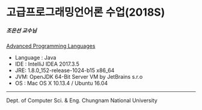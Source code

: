 # 고급프로그래밍언어론 수업(2018S)
##### 조은선 교수님
[Advanced Programming Languages](https://sites.google.com/cs-cnu.org/plas/lecture/advanced-programming-languages-2018?authuser=0)

* Language : Java
* IDE : IntelliJ IDEA 2017.3.5
* JRE: 1.8.0_152-release-1024-b15 x86_64
* JVM: OpenJDK 64-Bit Server VM by JetBrains s.r.o
* OS : Mac OS X 10.13.4 / Ubuntu 16.04

- - -
Dept. of Computer Sci. & Eng.    Chungnam National University